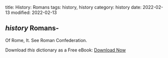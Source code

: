 title: History: Romans
tags: history, history
category: history
date: 2022-02-13
modified: 2022-02-13

## _history_  Romans-
Of    Rome, It.
 See   Roman Confederation.


Download *this* dictionary as a Free eBook: [Download Now]({static}static/CairnsHistoryDictionary.pdf)

